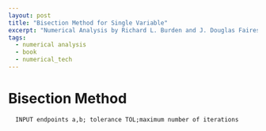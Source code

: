 ```yaml
---
layout: post
title: "Bisection Method for Single Variable"
excerpt: "Numerical Analysis by Richard L. Burden and J. Douglas Faires"
tags:
  - numerical analysis
  - book
  - numerical_tech
---
```


# Bisection Method

```
  INPUT endpoints a,b; tolerance TOL;maximum number of iterations
```
